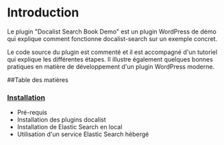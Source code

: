 # Introduction

Le plugin "Docalist Search Book Demo" est un plugin WordPress de démo qui explique comment fonctionne docalist-search sur un exemple concret.

Le code source du plugin est commenté et il est accompagné d'un tutoriel qui explique les différentes étapes. Il illustre également quelques bonnes pratiques en matière de développement d'un plugin WordPress moderne.

##Table des matières

### [Installation](install.md)
  - Pré-requis
  - Installation des plugins docalist
  - Installation de Elastic Search en local
  - Utilisation d'un service Elastic Search hébergé